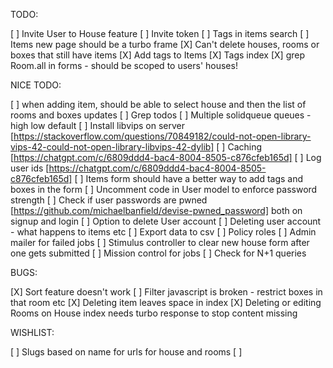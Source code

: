 TODO:

[ ] Invite User to House feature
[ ] Invite token
[ ] Tags in items search
[ ] Items new page should be a turbo frame
[X] Can't delete houses, rooms or boxes that still have items
[X] Add tags to Items
[X] Tags index
[X] grep Room.all in forms - should be scoped to users' houses!

NICE TODO:

[ ] when adding item, should be able to select house and then the list of rooms and boxes updates
[ ] Grep todos
[ ] Multiple solidqueue queues - high low default
[ ] Install libvips on server [https://stackoverflow.com/questions/70849182/could-not-open-library-vips-42-could-not-open-library-libvips-42-dylib]
[ ] Caching [https://chatgpt.com/c/6809ddd4-bac4-8004-8505-c876cfeb165d]
[ ] Log user ids [https://chatgpt.com/c/6809ddd4-bac4-8004-8505-c876cfeb165d]
[ ] Items form should have a better way to add tags and boxes in the form
[ ] Uncomment code in User model to enforce password strength
[ ] Check if user passwords are pwned [https://github.com/michaelbanfield/devise-pwned_password] both on signup and login
[ ] Option to delete User account
[ ] Deleting user account - what happens to items etc
[ ] Export data to csv
[ ] Policy roles
[ ] Admin mailer for failed jobs
[ ] Stimulus controller to clear new house form after one gets submitted
[ ] Mission control for jobs
[ ] Check for N+1 queries

BUGS:

[X] Sort feature doesn't work
[ ] Filter javascript is broken - restrict boxes in that room etc
[X] Deleting item leaves space in index
[X] Deleting or editing Rooms on House index needs turbo response to stop content missing

WISHLIST:

[ ] Slugs based on name for urls for house and rooms
[ ]
